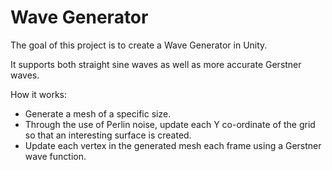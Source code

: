 # Wave Generator

The goal of this project is to create a Wave Generator in Unity.

It supports both straight sine waves as well as more accurate Gerstner waves.

How it works:
- Generate a mesh of a specific size.
- Through the use of Perlin noise, update each Y co-ordinate of the grid so that an interesting surface is created.
- Update each vertex in the generated mesh each frame using a Gerstner wave function.
